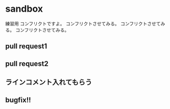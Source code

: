 # sandbox
練習用
コンフリクトですよ。
コンフリクトさせてみる。
コンフリクトさせてみる。
コンフリクトさせてみる。

## pull request1

## pull request2

## ラインコメント入れてもらう

## bugfix!!